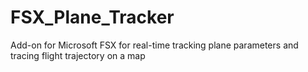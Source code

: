 # FSX_Plane_Tracker
Add-on for Microsoft FSX for real-time tracking plane parameters and tracing flight trajectory on a map
